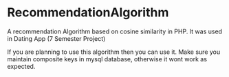 # RecommendationAlgorithm
A recommendation Algorithm based on cosine similarity in PHP. It was used in Dating App (7 Semester Project)

If you are planning to use this algorithm then you can use it. Make sure you maintain composite keys in mysql database, otherwise it wont work as expected.
